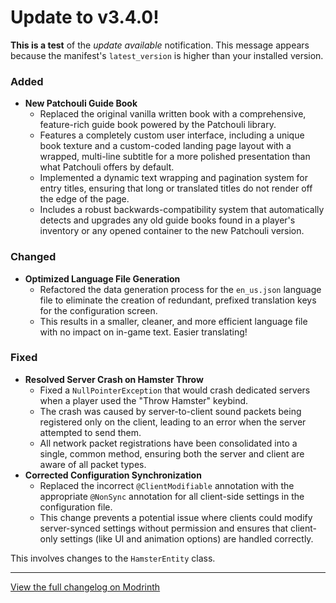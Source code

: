 # Update to v3.4.0!
**This is a test** of the *update available* notification. This message appears because the manifest's `latest_version` is higher than your installed version.

### Added
- **New Patchouli Guide Book**
    -   Replaced the original vanilla written book with a comprehensive, feature-rich guide book powered by the Patchouli library.
    -   Features a completely custom user interface, including a unique book texture and a custom-coded landing page layout with a wrapped, multi-line subtitle for a more polished presentation than what Patchouli offers by default.
    -   Implemented a dynamic text wrapping and pagination system for entry titles, ensuring that long or translated titles do not render off the edge of the page.
    -   Includes a robust backwards-compatibility system that automatically detects and upgrades any old guide books found in a player's inventory or any opened container to the new Patchouli version.

### Changed
- **Optimized Language File Generation**
    -   Refactored the data generation process for the `en_us.json` language file to eliminate the creation of redundant, prefixed translation keys for the configuration screen.
    -   This results in a smaller, cleaner, and more efficient language file with no impact on in-game text. Easier translating!

### Fixed
- **Resolved Server Crash on Hamster Throw**
    -   Fixed a `NullPointerException` that would crash dedicated servers when a player used the "Throw Hamster" keybind.
    -   The crash was caused by server-to-client sound packets being registered only on the client, leading to an error when the server attempted to send them.
    -   All network packet registrations have been consolidated into a single, common method, ensuring both the server and client are aware of all packet types.
- **Corrected Configuration Synchronization**
    -   Replaced the incorrect `@ClientModifiable` annotation with the appropriate `@NonSync` annotation for all client-side settings in the configuration file.
    -   This change prevents a potential issue where clients could modify server-synced settings without permission and ensures that client-only settings (like UI and animation options) are handled correctly.


This involves changes to the `HamsterEntity` class.

---
[View the full changelog on Modrinth](https://modrinth.com/mod/adorable-hamster-pets/versions)